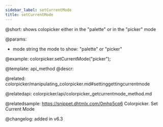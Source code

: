 ```yaml
---
sidebar_label: setCurrentMode
title: setCurrentMode
---          
```


@short: shows colopicker either in the "palette" or in the "picker" mode


@params:
- mode    string   the mode to show: "palette" or "picker"



@example:
colorpicker.setCurrentMode("picker");


@template: api_method
@descr:

@related: colorpicker/manipulating_colorpicker.md#settinggettingcurrentmode

@relatedapi:
colorpicker/api/colorpicker_getcurrentmode_method.md

@relatedsample:
https://snippet.dhtmlx.com/0mhp5cp6	Colorpicker. Set Current Mode

@changelog:
added in v6.3

